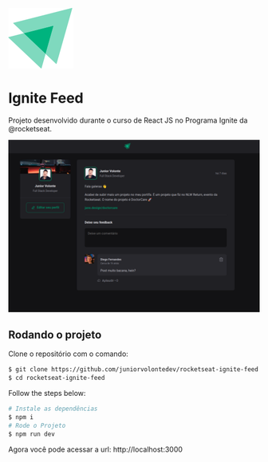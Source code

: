 ![Logo](https://raw.githubusercontent.com/juniorvolontedev/rocketseat-ignite-feed/main/src/assets/ignite-logo.svg)

# Ignite Feed

Projeto desenvolvido durante o curso de React JS no Programa Ignite da @rocketseat.

![App Screenshot](https://raw.githubusercontent.com/juniorvolontedev/rocketseat-ignite-feed/main/src/assets/screenshot.png)

## Rodando o projeto

Clone o repositório com o comando:

```bash
$ git clone https://github.com/juniorvolontedev/rocketseat-ignite-feed.git
$ cd rocketseat-ignite-feed
```

Follow the steps below:

```bash
# Instale as dependências
$ npm i
# Rode o Projeto
$ npm run dev
```

Agora você pode acessar a url: http://localhost:3000
